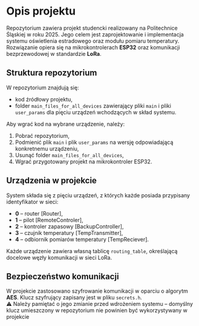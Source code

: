 # Opis projektu  

Repozytorium zawiera projekt studencki realizowany na Politechnice Śląskiej w roku 2025. Jego celem jest zaprojektowanie i implementacja systemu oświetlenia estradowego oraz modułu pomiaru temperatury. Rozwiązanie opiera się na mikrokontrolerach **ESP32** oraz komunikacji bezprzewodowej w standardzie **LoRa**.  

## Struktura repozytorium  

W repozytorium znajdują się:  
- kod źródłowy projektu,  
- folder `main_files_for_all_devices` zawierający pliki `main` i pliki `user_params` dla pięciu urządzeń wchodzących w skład systemu.  

Aby wgrać kod na wybrane urządzenie, należy:  
1. Pobrać repozytorium,  
2. Podmienić plik `main` i plik `user_params` na wersję odpowiadającą konkretnemu urządzeniu,  
3. Usunąć folder `main_files_for_all_devices`,  
4. Wgrać przygotowany projekt na mikrokontroler ESP32.  

## Urządzenia w projekcie  

System składa się z pięciu urządzeń, z których każde posiada przypisany identyfikator w sieci:  

- **0** – router [Router],  
- **1** – pilot [RemoteControler],  
- **2** – kontroler zapasowy [BackupController],  
- **3** – czujnik temperatury [TempTransmitter],  
- **4** – odbiornik pomiarów temperatury [TempReciever].  

Każde urządzenie zawiera własną tablicę `routing_table`, określającą docelowe węzły komunikacji w sieci LoRa.  

## Bezpieczeństwo komunikacji  

W projekcie zastosowano szyfrowanie komunikacji w oparciu o algorytm **AES**. Klucz szyfrujący zapisany jest w pliku `secrets.h`.  
⚠️ Należy pamiętać o jego zmianie przed wdrożeniem systemu – domyślny klucz umieszczony w repozytorium nie powinien być wykorzystywany w projekcie  
